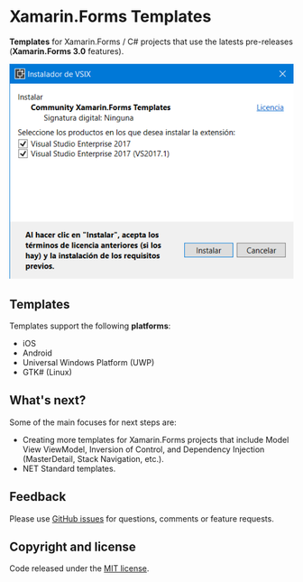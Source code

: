 # Xamarin.Forms Templates

**Templates** for Xamarin.Forms / C# projects that use the latests pre-releases (**Xamarin.Forms 3.0** features).

![](images/xamarin-forms-templates-vsix.png)

## Templates

Templates support the following **platforms**:

- iOS
- Android
- Universal Windows Platform (UWP)
- GTK# (Linux)

## What's next?

Some of the main focuses for next steps are:

- Creating more templates for Xamarin.Forms projects that include Model View ViewModel, Inversion of Control, and Dependency Injection (MasterDetail, Stack Navigation, etc.).
- NET Standard templates.

## Feedback

Please use [GitHub issues](https://github.com/jsuarezruiz/xamarin-forms-templates/issues) for questions, comments or feature requests.

## Copyright and license

Code released under the [MIT license](https://opensource.org/licenses/MIT).